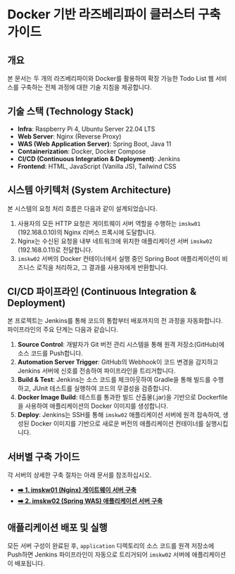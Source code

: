 # Docker 기반 라즈베리파이 클러스터 구축 가이드

## 개요

본 문서는 두 개의 라즈베리파이와 Docker를 활용하여 확장 가능한 Todo List 웹 서비스를 구축하는 전체 과정에 대한 기술 지침을 제공합니다.

## 기술 스택 (Technology Stack)

- **Infra**: Raspberry Pi 4, Ubuntu Server 22.04 LTS
- **Web Server**: Nginx (Reverse Proxy)
- **WAS (Web Application Server)**: Spring Boot, Java 11
- **Containerization**: Docker, Docker Compose
- **CI/CD (Continuous Integration & Deployment)**: Jenkins
- **Frontend**: HTML, JavaScript (Vanilla JS), Tailwind CSS

## 시스템 아키텍처 (System Architecture)

본 시스템의 요청 처리 흐름은 다음과 같이 설계되었습니다.

1. 사용자의 모든 HTTP 요청은 게이트웨이 서버 역할을 수행하는 `imskw01` (192.168.0.10)의 Nginx 리버스 프록시에 도달합니다.
2. Nginx는 수신된 요청을 내부 네트워크에 위치한 애플리케이션 서버 `imskw02` (192.168.0.11)로 전달합니다.
3. `imskw02` 서버의 Docker 컨테이너에서 실행 중인 Spring Boot 애플리케이션이 비즈니스 로직을 처리하고, 그 결과를 사용자에게 반환합니다.

## CI/CD 파이프라인 (Continuous Integration & Deployment)

본 프로젝트는 Jenkins를 통해 코드의 통합부터 배포까지의 전 과정을 자동화합니다. 파이프라인의 주요 단계는 다음과 같습니다.

1. **Source Control**: 개발자가 Git 버전 관리 시스템을 통해 원격 저장소(GitHub)에 소스 코드를 Push합니다.
2. **Automation Server Trigger**: GitHub의 Webhook이 코드 변경을 감지하고 Jenkins 서버에 신호를 전송하여 파이프라인을 트리거합니다.
3. **Build & Test**: Jenkins는 소스 코드를 체크아웃하여 Gradle을 통해 빌드를 수행하고, JUnit 테스트를 실행하여 코드의 무결성을 검증합니다.
4. **Docker Image Build**: 테스트를 통과한 빌드 산출물(.jar)을 기반으로 Dockerfile을 사용하여 애플리케이션의 Docker 이미지를 생성합니다.
5. **Deploy**: Jenkins는 SSH를 통해 `imskw02` 애플리케이션 서버에 원격 접속하여, 생성된 Docker 이미지를 기반으로 새로운 버전의 애플리케이션 컨테이너를 실행시킵니다.

## 서버별 구축 가이드

각 서버의 상세한 구축 절차는 아래 문서를 참조하십시오.

- [**➡️ 1. imskw01 (Nginx) 게이트웨이 서버 구축**](https://www.google.com/search?q=./docs/imskw01-nginx-setup.md)
- [**➡️ 2. imskw02 (Spring WAS) 애플리케이션 서버 구축**](https://www.google.com/search?q=./docs/imskw02-was-setup.md)

## 애플리케이션 배포 및 실행

모든 서버 구성이 완료된 후, `application` 디렉토리의 소스 코드를 원격 저장소에 Push하면 Jenkins 파이프라인이 자동으로 트리거되어 `imskw02` 서버에 애플리케이션이 배포됩니다.
